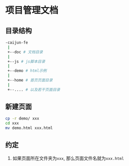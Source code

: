 # 项目管理文档

## 目录结构

```bash
-caijun-fe
 |
 +--doc # 文档目录
 |
 +--js # js脚本目录
 |
 +--demo # html示例
 |
 +--home # 首页页面目录
 |
 +--.... # 以及若干页面目录
```

## 新建页面

```bash
cp -r demo/ xxx
cd xxx
mv demo.html xxx.html
```

## 约定

1. 如果页面所在文件夹为`xxx`, 那么页面文件名就为`xxx.html`